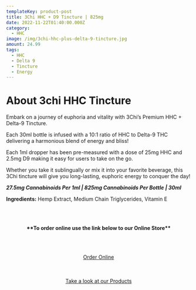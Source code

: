 ```yaml
---
templateKey: product-post
title: 3Chi HHC + D9 Tincture | 825mg
date: 2022-11-22T01:40:00.000Z
category:
  - HHC
image: /img/3chi-hhc-plus-delta-9-tincture.jpg
amount: 24.99
tags:
  - HHC
  - Delta 9
  - Tincture
  - Energy
---
```

# **About 3chi HHC Tincture**

Embark on a journey of euphoria and vitality with 3Chi’s Premium HHC + Delta-9 Tincture.

Each 30ml bottle is infused with a 10:1 ratio of HHC to Delta-9 THC delivering a harmonious blend of energy and bliss!

Each 1ml dropper has been pre-measured with a dose of 25mg HHC and 2.5mg D9 making it easy for users to take on the go.

Whether you take it sublingually or mix it into your favorite beverage, this 3Chi tincture will give you long-lasting, euphoric energy to conquer the day!

***27.5mg Cannabinoids Per 1ml | 825mg Cannabinoids Per Bottle | 30ml***

**Ingredients:** Hemp Extract, Medium Chain Triglycerides, Vitamin E

<br><br>

<Center>

**\*\*To order online use the link below to our Online Store\*\***

<br><br>

<Center><a class="link-view-more-products" target="_blank" href="https://capitalcbd.shop/product/3chi-hhc-d9-tincture825mg/">Order Online</a></

<br><br><br>

<Center><a class="link-view-more-products" target="_blank" href="https://capitalamericanshaman.com/products">Take a look at our Products</a></Center>

<br><br>